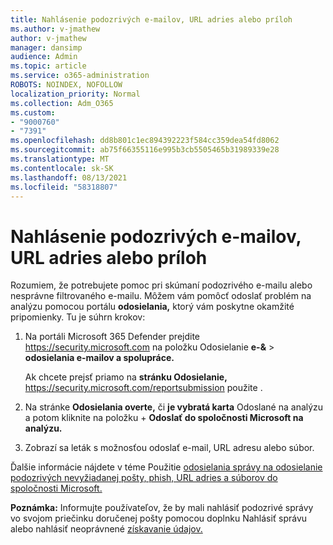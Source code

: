 ```yaml
---
title: Nahlásenie podozrivých e-mailov, URL adries alebo príloh
ms.author: v-jmathew
author: v-jmathew
manager: dansimp
audience: Admin
ms.topic: article
ms.service: o365-administration
ROBOTS: NOINDEX, NOFOLLOW
localization_priority: Normal
ms.collection: Adm_O365
ms.custom:
- "9000760"
- "7391"
ms.openlocfilehash: dd8b801c1ec894392223f584cc359dea54fd8062
ms.sourcegitcommit: ab75f66355116e995b3cb5505465b31989339e28
ms.translationtype: MT
ms.contentlocale: sk-SK
ms.lasthandoff: 08/13/2021
ms.locfileid: "58318807"
---
```

# <a name="report-suspicious-emails-urls-or-attachments"></a>Nahlásenie podozrivých e-mailov, URL adries alebo príloh

Rozumiem, že potrebujete pomoc pri skúmaní podozrivého e-mailu alebo nesprávne filtrovaného e-mailu. Môžem vám pomôcť odoslať problém na analýzu pomocou portálu **odosielania,** ktorý vám poskytne okamžité pripomienky. Tu je súhrn krokov:

1. Na portáli Microsoft 365 Defender prejdite <https://security.microsoft.com> na položku Odosielanie **e-&** \> **odosielania e-mailov a spolupráce.**

   Ak chcete prejsť priamo na **stránku Odosielanie,** <https://security.microsoft.com/reportsubmission> použite .

2. Na stránke **Odosielania overte,** či **je vybratá karta** Odoslané na analýzu a potom kliknite na položku + **Odoslať do spoločnosti Microsoft na analýzu.**

3. Zobrazí sa leták s možnosťou odoslať e-mail, URL adresu alebo súbor.

Ďalšie informácie nájdete v téme Použitie [odosielania správy na odosielanie podozrivých nevyžiadanej pošty, phish, URL adries a súborov do spoločnosti Microsoft.](https://docs.microsoft.com/microsoft-365/security/office-365-security/admin-submission)

**Poznámka:** Informujte používateľov, že by mali nahlásiť podozrivé správy vo svojom priečinku doručenej pošty pomocou doplnku Nahlásiť správu alebo nahlásiť neoprávnené [získavanie údajov.](https://docs.microsoft.com/microsoft-365/security/office-365-security/enable-the-report-message-add-in)
